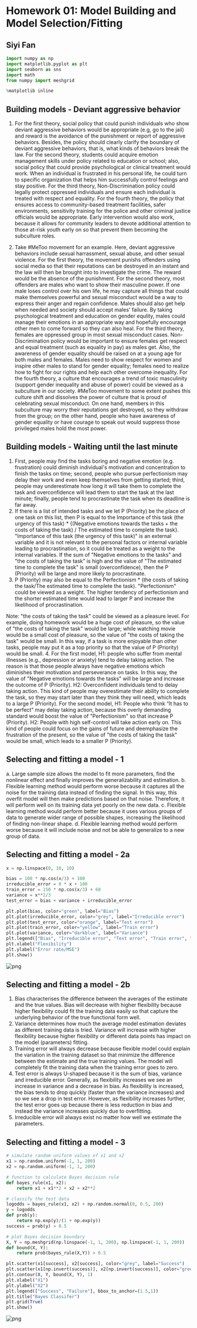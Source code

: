
# Homework 01: Model Building and Model Selection/Fitting
## Siyi Fan


```python
import numpy as np
import matplotlib.pyplot as plt
import seaborn as sns
import math
from numpy import meshgrid

%matplotlib inline
```

## Building models - Deviant aggressive behavior
1. For the first theory, social policy that could punish individuals who show deviant aggressive behaviors would be appropriate (e.g, go to the jail) and reward is the avoidance of the punishment or report of aggressive behaviors. Besides, the policy should clearly clarify the boundary of deviant aggressive behaviors, that is, what kinds of behaviors break the law. For the second theory, students could acquire emotion management skills under policy related to education or school; also, social policy that could provide psychological or clinical treatment would work. When an individual is frustrated in his personal life, he could turn to specific organization that helps him successfully control feelings and stay positive. For the third theory, Non-Discrimination policy could legally protect oppressed individuals and ensure each individual is treated with respect and equality. For the fourth theory, the policy that ensures access to community-based treatment facilities, safer environments, sensitivity training for the police and other criminal justice officials would be appropriate. Early intervention would also work, because it allows for community leaders to devote additional attention to those at-risk youth early on so that prevent them becoming the subculture roles. 

2. Take #MeToo movement for an example. Here, deviant aggressive behaviors include sexual harrassment, sexual abuse, and other sexual violence. For the first theory, the movement punishs offenders using social media so that their reputations can be destroyed in an instant and the law will then be brought into to investigate the crime. The reward would be the absence of the punishment. For the second theory, most offenders are males who want to show their masculine power. If one male loses control over his own life, he may capture all things that could make themselves powerful and sexual misconduct would be a way to express their anger and regain confidence. Males should also get help when needed and society should accept males' failure. By taking psychological treatment and education on gender equlity, males could manage their emotions in an appropriate way and hopefully encourage other men to come forward so they can also heal. For the third theory, females are oppressed group in most sexual misconduct cases. Non-Discrimination policy would be important to ensure females get respect and equal treatment (such as equality in pay) as males get. Also, the awareness of gender equality should be raised on at a young age for both males and females. Males need to show respect for women and inspire other males to stand for gender equality; females need to realize how to fight for our rights and help each other overcome inequality. For the fourth theory, a culture that encourages a trend of toxic masculinity (support gender inequality and abuse of power) could be viewed as a subculture in our society. #MeToo movement to some extent pushes this culture shift and dissolves the power of culture that is proud of celebrating sexual misconduct. On one hand, members in this subculture may worry their reputations get destroyed, so they withdraw from the group; on the other hand, people who have awareness of gender equality or have courage to speak out would suppress those privileged males hold the most power. 

## Building models - Waiting until the last minute
1. First, people may find the tasks boring and negative emotion (e.g. frustration) could diminish individual's motivation and concentration to finish the tasks on time; second, people who pursue perfectionism may delay their work and even keep themselves from getting started; third, people may underestimate how long it will take them to complete the task and overconfidence will lead them to start the task at the last minute; finally, people tend to procrastinate the task when its deadline is far away.
2. If there is a list of intended tasks and we let P (Priority) be the place of one task on this list, then P is equal to the Importance of this task (the urgency of this task) * {(Negative emotions towards the tasks + the costs of taking the task) / The estimated time to complete the task}. "Importance of this task (the urgency of this task)" is an external variable and it is not relevant to the personal factors or internal variable leading to procrastination, so it could be treated as a weight to the internal variables. If the sum of "Negative emotions to the tasks" and "the costs of taking the task" is high and the value of "The estimated time to complete the task" is small (overconfidence), then the P (Priority) will be large and more likely to procrastinate. 
3. P (Priority) may also be equal to the Perfectionism * (the costs of taking the task/The estimated time to complete the task). "Perfectionism" could be viewed as a weight. The higher tendency of perfectionism and the shorter estimated time would lead to larger P and increase the likelihood of procrastination. 

Note: "the costs of taking the task" could be viewed as a pleasure level. For example, doing homework would be a huge cost of pleasure, so the value of "the costs of taking the task" would be large; while watching movie would be a small cost of pleasure, so the value of "the costs of taking the task" would be small. In this way, if a task is more enjoyable than other tasks, people may put it as a top priority so that the value of P (Priority) would be small. 
4. For the first model, H1: people who suffer from mental illnesses (e.g., depression or anxiety) tend to delay taking action. The reason is that those people always have negative emotions which diminishes their motivation and perseverance on tasks. In this way, the value of "Negative emotions towards the tasks" will be large and increase the outcome of P (Priority). H2: Overconfident individuals tend to delay taking action. This kind of people may overestimate their ability to complete the task, so they may start later than they think they will need, which leads to a large P (Priority). For the second model, H1: People who think “It has to be perfect" may delay taking action, because this overly demanding standard would boost the value of "Perfectionism" so that increase P (Priority). H2: People with high self-control will take action early on. This kind of people could focus on the gains of future and deemphasize the frustration of the present, so the value of "the costs of taking the task" would be small, which leads to a smaller P (Priority). 

## Selecting and fitting a model - 1

a. Large sample size allows the model to fit more parameters, find the nonlinear effect and finally improves the generalizability and estimation. 
b. Flexible learning method would perform worse because it captures all the noise for the training data instead of finding the signal. In this way, this overfit model will then make predictions based on that noise. Therefore, it will perform well on its training data yet poorly on the new data. 
c. Flexible learning method would perform better because it uses various groups of data to generate wider range of possible shapes, increasing the likelihood of finding non-linear shape.
d. Flexible learning method would perform worse because it will include noise and not be able to generalize to a new group of data. 

## Selecting and fitting a model - 2a


```python
x = np.linspace(0, 10, 10)

bias = 100 * np.cos(x/3) + 100
irreducible_error = 0 * x + 100
train_error = 150 * np.cos(x/3) + 60
variance = x**2/3
test_error = bias + variance + irreducible_error

plt.plot(bias, color="green", label="Bias")
plt.plot(irreducible_error, color="grey", label="Irreducible error")
plt.plot(test_error, color="orange", label="Test error")
plt.plot(train_error, color="yellow", label="Train error")
plt.plot(variance, color="darkblue", label="Variance")
plt.legend(["Bias", "Irreducible error", "Test error", "Train error", "Variance"], bbox_to_anchor=(1.5,1))
plt.xlabel("Flexibility")
plt.ylabel("Error rate/MSE")
plt.show()
```


![png](output_7_0.png)


## Selecting and fitting a model - 2b
1. Bias characterises the difference between the averages of the estimate and the true values. Bias will decrease with higher flexibility because higher flexibility could fit the training data easily so that capture the underlying behavior of the true functional form well. 
2. Variance determines how much the average model estimation deviates as different training data is tried. Variance will increase with higher flexibility because higher flexibility or different data points has impact on the model (parameters) fitting. 
3. Training error will always decrease because flexible model could explain the variation in the training dataset so that minimize the difference between the estimate and the true training values. The model will completely fit the training data when the training error goes to zero. 
4. Test error is always U-shaped because it is the sum of bias, variance and irreducible error. Generally, as flexibility increases we see an increase in variance and a decrease in bias. As flexibility is increased, the bias tends to drop quickly (faster than the variance increases) and so we see a drop in test error. However, as flexibility increases further, the test error goes up because there is less reduction in bias and instead the variance increases quickly due to overfitting.
5. Irreducible error will always exist no matter how well we estimate the parameters.

## Selecting and fitting a model - 3


```python
# simulate random uniform values of x1 and x2
x1 = np.random.uniform(-1, 1, 200)
x2 = np.random.uniform(-1, 1, 200)

# function to calculate Bayes decision rule
def bayes_rule(x1, x2):
    return x1 + x1**2 + x2 + x2**2

# classify the test data
logodds = bayes_rule(x1, x2) + np.random.normal(0, 0.5, 200)
y = logodds
def prob(y):
    return np.exp(y)/(1 + np.exp(y))
success = prob(y) > 0.5

# plot Bayes decision boundary
X, Y = np.meshgrid(np.linspace(-1, 1, 200), np.linspace(-1, 1, 200))
def bound(X, Y):
    return prob(bayes_rule(X,Y)) > 0.5

plt.scatter(x1[success], x2[success], color="grey", label="Success")
plt.scatter(x1[np.invert(success)], x2[np.invert(success)], color="green", label="Failure")
plt.contour(X, Y, bound(X, Y), 1)
plt.xlabel("X1")
plt.ylabel("X2")
plt.legend(["Success", "Failure"], bbox_to_anchor=(1.5,1))
plt.title("Bayes Classifer")
plt.grid(True)
plt.show()
```


![png](output_10_0.png)



```python

```
